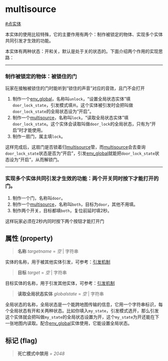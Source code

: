 # multisource
[#点实体](wiki/point_entity)

本实体的使用比较特殊，它的主要作用有两个：制作被锁定的物体、实现多个实体共同引发才生效的功能。

本实体有两种状态：开和关，默认是处于关的状态的。下面介绍两个作用的实现思路：

---
### 制作被锁定的物体：被锁住的门

玩家在接触被锁住的门时能听到“锁住的声音”对应的音效，且门不会打开

1. 制作一个[env_global](wiki/entity/env_global)，名称叫```unlock```，“设置全局状态实体”填```door_lock_state```，引发模式填```开```。这个实体被引发时会把叫做```door_lock_state```的全局状态设为“开启”。
2. 制作一个[multisource](wiki/entity/multisource)，名称叫```lock```，“读取全局状态实体”填```door_lock_state```。这个实体会读取叫做```door_lock```的全局状态，只有为“开启”时才能使用。
3. 制作一扇门，属主填```lock```。

这样完成后，这扇门是否锁着归[multisource](wiki/entity/multisource)管，而[multisource](wiki/entity/multisource)会去查询```door_lock_state```状态是否为“开启”，引发[env_global](wiki/entity/env_global)就能把```door_lock_state```状态设为“开启”，从而解锁门。

---
### 实现多个实体共同引发才生效的功能：两个开关同时按下才能打开的门。

1. 制作一个门，名称叫```door```。
2. 制作一个[multisource](wiki/entity/multisource)，名称叫```both```，目标为```door```，其他不用填。
3. 制作两个开关，目标都填```both```，复位前延时填2秒。

这样玩家必须在2秒内同时按下两个按钮才能打开门

## 属性 (property)
> **名称** *targetname* = *空* | 字符串

实体的名称，用于被其他实体引发，可参考：[引发机制](wiki/trigger)

> **目标** *target* = *空* | 字符串

目标实体的名称，用于引发其他实体，可参考：[引发机制](wiki/trigger)

> **读取全局状态实体** *globalstate* = *空* | 字符串

全局状态的名称，全局状态是一个能跨地图传输的信息，它用一个字符串标识，每个全局状态有开和关两种状态。比如你填入```my_state```，引发模式选开，那么引发这个实体就会把叫做```my_state```的全局状态设置为开，这个```my_state```为开还能在下一张地图内读取。配合[env_global](wiki/entity/env_global)实体使用，它能设置全局状态。

## 标记 (flag)
> **死亡模式中禁用** *= 2048*

